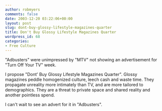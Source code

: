 ```yaml
---
author: robmyers
comments: false
date: 2003-12-20 03:22:06+00:00
layout: post
slug: dont-buy-glossy-lifestyle-magazines-quarter
title: Don't Buy Glossy Lifestyle Magazines Quarter
wordpress_id: 68
categories:
- Free Culture
---
```


"Adbusters" were unimpressed by "MTV" not showing an advertisement for "Turn Off Your TV" week.  
  
I propose "Dont' Buy Glossy Lifestyle Magazines Quarter". Glossy magazines peddle homogenized culture, leech cash and waste time. They propagate unreality more intimately than TV, and are more tailored to demographics. They are a threat to private space and shared reality and another pointless spend.  
  
I can't wait to see an advert for it in "Adbusters".

  


